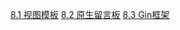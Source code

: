 [8.1 视图模板](10.3%E8%A7%86%E5%9B%BE%E6%A8%A1%E6%9D%BF.md)
[8.2 原生留言板](%E7%AC%AC%E5%85%AB%E5%BA%8F%E7%95%99%E8%A8%80%E6%9D%BF.md)
[8.3 Gin框架](Gin%E6%A1%86%E6%9E%B6.md)
